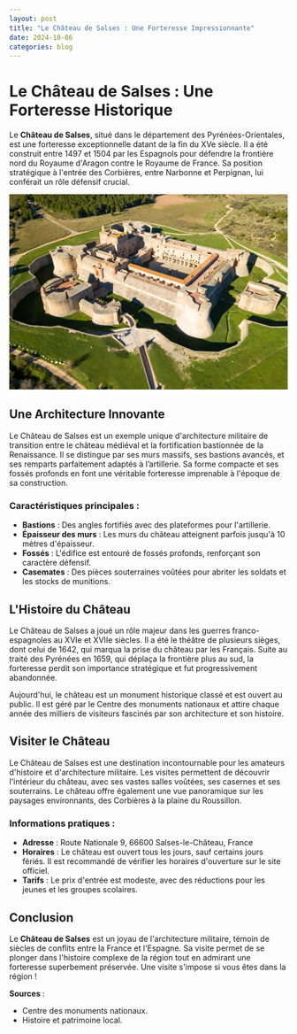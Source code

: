 ```yaml
---
layout: post
title: "Le Château de Salses : Une Forteresse Impressionnante"
date: 2024-10-06
categories: blog
---
```


# Le Château de Salses : Une Forteresse Historique

Le **Château de Salses**, situé dans le département des Pyrénées-Orientales, est une forteresse exceptionnelle datant de la fin du XVe siècle. Il a été construit entre 1497 et 1504 par les Espagnols pour défendre la frontière nord du Royaume d'Aragon contre le Royaume de France. Sa position stratégique à l'entrée des Corbières, entre Narbonne et Perpignan, lui conférait un rôle défensif crucial.

![Château de Salses](assets\images\chateau-de-salses.jpg)

## Une Architecture Innovante

Le Château de Salses est un exemple unique d'architecture militaire de transition entre le château médiéval et la fortification bastionnée de la Renaissance. Il se distingue par ses murs massifs, ses bastions avancés, et ses remparts parfaitement adaptés à l’artillerie. Sa forme compacte et ses fossés profonds en font une véritable forteresse imprenable à l'époque de sa construction.

### Caractéristiques principales :
- **Bastions** : Des angles fortifiés avec des plateformes pour l'artillerie.
- **Épaisseur des murs** : Les murs du château atteignent parfois jusqu'à 10 mètres d'épaisseur.
- **Fossés** : L'édifice est entouré de fossés profonds, renforçant son caractère défensif.
- **Casemates** : Des pièces souterraines voûtées pour abriter les soldats et les stocks de munitions.

## L'Histoire du Château

Le Château de Salses a joué un rôle majeur dans les guerres franco-espagnoles au XVIe et XVIIe siècles. Il a été le théâtre de plusieurs sièges, dont celui de 1642, qui marqua la prise du château par les Français. Suite au traité des Pyrénées en 1659, qui déplaça la frontière plus au sud, la forteresse perdit son importance stratégique et fut progressivement abandonnée.

Aujourd'hui, le château est un monument historique classé et est ouvert au public. Il est géré par le Centre des monuments nationaux et attire chaque année des milliers de visiteurs fascinés par son architecture et son histoire.

## Visiter le Château

Le Château de Salses est une destination incontournable pour les amateurs d'histoire et d'architecture militaire. Les visites permettent de découvrir l'intérieur du château, avec ses vastes salles voûtées, ses casernes et ses souterrains. Le château offre également une vue panoramique sur les paysages environnants, des Corbières à la plaine du Roussillon.

### Informations pratiques :
- **Adresse** : Route Nationale 9, 66600 Salses-le-Château, France
- **Horaires** : Le château est ouvert tous les jours, sauf certains jours fériés. Il est recommandé de vérifier les horaires d'ouverture sur le site officiel.
- **Tarifs** : Le prix d'entrée est modeste, avec des réductions pour les jeunes et les groupes scolaires.
  
## Conclusion

Le **Château de Salses** est un joyau de l'architecture militaire, témoin de siècles de conflits entre la France et l'Espagne. Sa visite permet de se plonger dans l'histoire complexe de la région tout en admirant une forteresse superbement préservée. Une visite s'impose si vous êtes dans la région !

**Sources** :
- Centre des monuments nationaux.
- Histoire et patrimoine local.
